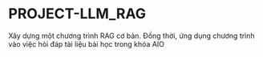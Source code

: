 # PROJECT-LLM_RAG
Xây dựng một chương trình RAG cơ bản. Đồng thời, ứng dụng chương trình vào việc hỏi đáp tài liệu bài học trong khóa AIO
